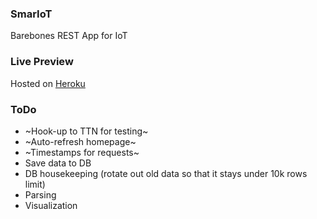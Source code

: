 ### SmarIoT
Barebones REST App for IoT

### Live Preview
Hosted on [Heroku](https://smariot.herokuapp.com/)

### ToDo
- ~Hook-up to TTN for testing~
- ~Auto-refresh homepage~
- ~Timestamps for requests~
- Save data to DB
- DB housekeeping (rotate out old data so that it stays under 10k rows limit)
- Parsing
- Visualization
